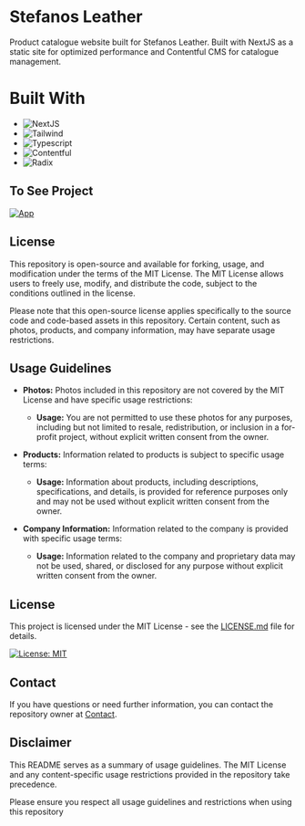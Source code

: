 # Stefanos Leather 

Product catalogue website built for Stefanos Leather. Built with NextJS as a static site for optimized performance and Contentful CMS for catalogue management.



# Built With

- ![NextJS](https://img.shields.io/badge/-NextJS-0A1A2F?style=flat&logo=next.JS)
- ![Tailwind](https://img.shields.io/badge/-Tailwind-0A1A2F?style=flat&logo=tailwindCSS)
- ![Typescript](https://img.shields.io/badge/-Typescript-0A1A2F?style=flat&logo=typeScript)
- ![Contentful](https://img.shields.io/badge/-Contentful-0A1A2F?style=flat&logo=contentful)
- ![Radix](https://img.shields.io/badge/-Radix-0A1A2F?style=flat&logo=radixui)


## To See Project

[![App](https://img.shields.io/badge/App-informational?style=for-the-badge&logo=netlify&logoColor=fff&color=23272d)](https://leather-preview.vercel.app/)


## License

This repository is open-source and available for forking, usage, and modification under the terms of the MIT License. The MIT License allows users to freely use, modify, and distribute the code, subject to the conditions outlined in the license.

Please note that this open-source license applies specifically to the source code and code-based assets in this repository. Certain content, such as photos, products, and company information, may have separate usage restrictions.

## Usage Guidelines

- **Photos:** Photos included in this repository are not covered by the MIT License and have specific usage restrictions:
  - **Usage:** You are not permitted to use these photos for any purposes, including but not limited to resale, redistribution, or inclusion in a for-profit project, without explicit written consent from the owner.

- **Products:** Information related to products is subject to specific usage terms:
  - **Usage:** Information about products, including descriptions, specifications, and details, is provided for reference purposes only and may not be used without explicit written consent from the owner.

- **Company Information:** Information related to the company is provided with specific usage terms:
  - **Usage:** Information related to the company and proprietary data may not be used, shared, or disclosed for any purpose without explicit written consent from the owner.


## License

This project is licensed under the MIT License - see the [LICENSE.md](https://github.com/efeguerrero/stefanos-leather/blob/master/LICENSE) file for details.

[![License: MIT](https://img.shields.io/badge/License-MIT-yellow.svg)](https://opensource.org/licenses/MIT)

## Contact

If you have questions or need further information, you can contact the repository owner at [Contact](mailto:francisco.guerrero.dev@gmail.com).


## Disclaimer

This README serves as a summary of usage guidelines. The MIT License and any content-specific usage restrictions provided in the repository take precedence.

Please ensure you respect all usage guidelines and restrictions when using this repository
